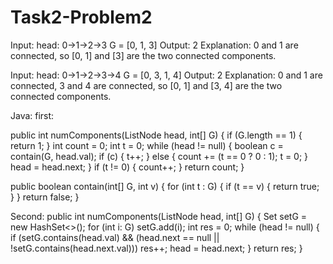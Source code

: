 # Task2-Problem2

Input: 
head: 0->1->2->3
G = [0, 1, 3]
Output: 2
Explanation: 
0 and 1 are connected, so [0, 1] and [3] are the two connected components.


Input: 
head: 0->1->2->3->4
G = [0, 3, 1, 4]
Output: 2
Explanation: 
0 and 1 are connected, 3 and 4 are connected, so [0, 1] and [3, 4] are the two connected components.


Java:
first:

public int numComponents(ListNode head, int[] G) {
    if (G.length == 1) {
        return 1;
    }
    int count = 0;
    int t = 0;
    while (head != null) {
        boolean c = contain(G, head.val);
        if (c) {
            t++;
        } else {
            count += (t == 0 ? 0 : 1);
            t = 0;
        }
        head = head.next;
    }
    if (t != 0) {
        count++;
    }
    return count;
}

public boolean contain(int[] G, int v) {
    for (int t : G) {
        if (t == v) {
            return true;
        }
    }
    return false;
}


Second:
public int numComponents(ListNode head, int[] G) {
    Set<Integer> setG = new HashSet<>();
    for (int i: G) setG.add(i);
    int res = 0;
    while (head != null) {
        if (setG.contains(head.val) && (head.next == null || !setG.contains(head.next.val))) res++;
        head = head.next;
    }
    return res;
}
